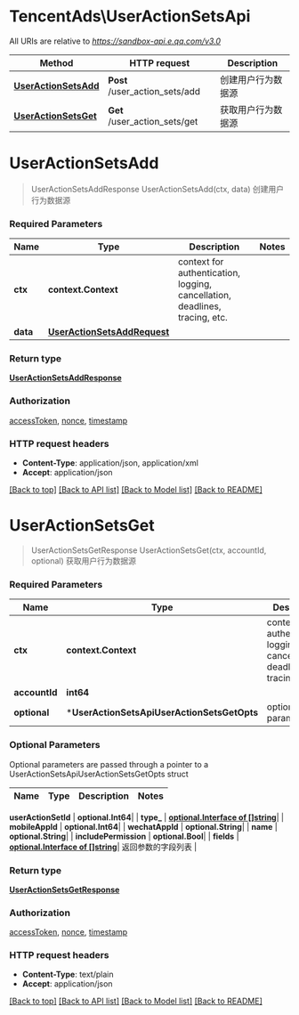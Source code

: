 # TencentAds\UserActionSetsApi

All URIs are relative to *https://sandbox-api.e.qq.com/v3.0*

Method | HTTP request | Description
------------- | ------------- | -------------
[**UserActionSetsAdd**](UserActionSetsApi.md#UserActionSetsAdd) | **Post** /user_action_sets/add | 创建用户行为数据源
[**UserActionSetsGet**](UserActionSetsApi.md#UserActionSetsGet) | **Get** /user_action_sets/get | 获取用户行为数据源


# **UserActionSetsAdd**
> UserActionSetsAddResponse UserActionSetsAdd(ctx, data)
创建用户行为数据源

### Required Parameters

Name | Type | Description  | Notes
------------- | ------------- | ------------- | -------------
 **ctx** | **context.Context** | context for authentication, logging, cancellation, deadlines, tracing, etc.
  **data** | [**UserActionSetsAddRequest**](UserActionSetsAddRequest.md)|  | 

### Return type

[**UserActionSetsAddResponse**](UserActionSetsAddResponse.md)

### Authorization

[accessToken](../README.md#accessToken), [nonce](../README.md#nonce), [timestamp](../README.md#timestamp)

### HTTP request headers

 - **Content-Type**: application/json, application/xml
 - **Accept**: application/json

[[Back to top]](#) [[Back to API list]](../README.md#documentation-for-api-endpoints) [[Back to Model list]](../README.md#documentation-for-models) [[Back to README]](../README.md)

# **UserActionSetsGet**
> UserActionSetsGetResponse UserActionSetsGet(ctx, accountId, optional)
获取用户行为数据源

### Required Parameters

Name | Type | Description  | Notes
------------- | ------------- | ------------- | -------------
 **ctx** | **context.Context** | context for authentication, logging, cancellation, deadlines, tracing, etc.
  **accountId** | **int64**|  | 
 **optional** | ***UserActionSetsApiUserActionSetsGetOpts** | optional parameters | nil if no parameters

### Optional Parameters
Optional parameters are passed through a pointer to a UserActionSetsApiUserActionSetsGetOpts struct

Name | Type | Description  | Notes
------------- | ------------- | ------------- | -------------

 **userActionSetId** | **optional.Int64**|  | 
 **type_** | [**optional.Interface of []string**](string.md)|  | 
 **mobileAppId** | **optional.Int64**|  | 
 **wechatAppId** | **optional.String**|  | 
 **name** | **optional.String**|  | 
 **includePermission** | **optional.Bool**|  | 
 **fields** | [**optional.Interface of []string**](string.md)| 返回参数的字段列表 | 

### Return type

[**UserActionSetsGetResponse**](UserActionSetsGetResponse.md)

### Authorization

[accessToken](../README.md#accessToken), [nonce](../README.md#nonce), [timestamp](../README.md#timestamp)

### HTTP request headers

 - **Content-Type**: text/plain
 - **Accept**: application/json

[[Back to top]](#) [[Back to API list]](../README.md#documentation-for-api-endpoints) [[Back to Model list]](../README.md#documentation-for-models) [[Back to README]](../README.md)

